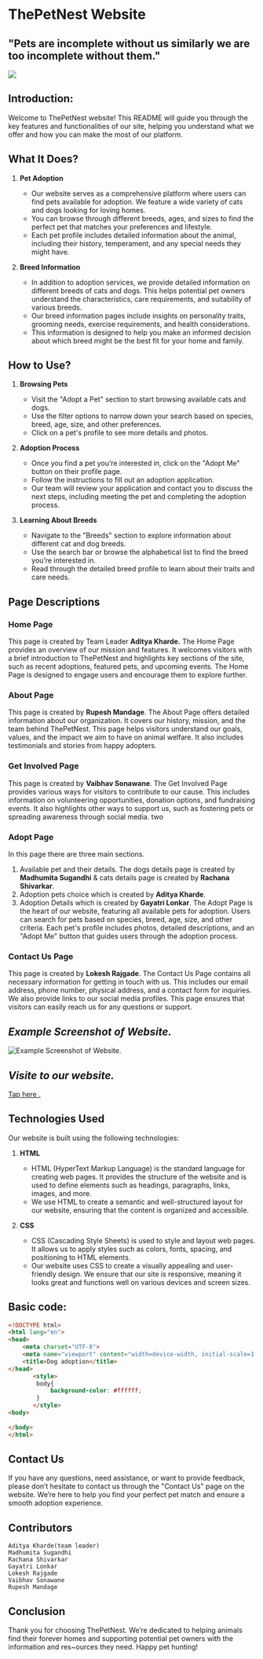 # **ThePetNest Website**
## "Pets are incomplete without us similarly we are too incomplete without them."
![ ](./images/bigdog4.jpg)

## Introduction:

Welcome to ThePetNest website! This README will guide you through the key features and functionalities of our site, helping you understand what we offer and how you can make the most of our platform.

## What It Does?

1. **Pet Adoption**
    - Our website serves as a comprehensive platform where users can find pets available for adoption. We feature a wide variety of cats and dogs looking for loving homes.
    - You can browse through different breeds, ages, and sizes to find the perfect pet that matches your preferences and lifestyle.
    - Each pet profile includes detailed information about the animal, including their history, temperament, and any special needs they might have.

2. **Breed Information**
    - In addition to adoption services, we provide detailed information on different breeds of cats and dogs. This helps potential pet owners understand the characteristics, care requirements, and suitability of various breeds.
    - Our breed information pages include insights on personality traits, grooming needs, exercise requirements, and health considerations.
    - This information is designed to help you make an informed decision about which breed might be the best fit for your home and family.

## How to Use?

1. **Browsing Pets**
    - Visit the "Adopt a Pet" section to start browsing available cats and dogs.
    - Use the filter options to narrow down your search based on species, breed, age, size, and other preferences.
    - Click on a pet's profile to see more details and photos.

2. **Adoption Process**
    - Once you find a pet you’re interested in, click on the "Adopt Me" button on their profile page.
    - Follow the instructions to fill out an adoption application.
    - Our team will review your application and contact you to discuss the next steps, including meeting the pet and completing the adoption process.

3. **Learning About Breeds**
    - Navigate to the "Breeds" section to explore information about different cat and dog breeds.
    - Use the search bar or browse the alphabetical list to find the breed you’re interested in.
    - Read through the detailed breed profile to learn about their traits and care needs.

## Page Descriptions

### Home Page
This page is created by Team Leader **Aditya Kharde.**
The Home Page provides an overview of our mission and features. It welcomes visitors with a brief introduction to ThePetNest and highlights key sections of the site, such as recent adoptions, featured pets, and upcoming events. The Home Page is designed to engage users and encourage them to explore further.

### About Page
This page is created by **Rupesh Mandage**.
The About Page offers detailed information about our organization. It covers our history, mission, and the team behind ThePetNest. This page helps visitors understand our goals, values, and the impact we aim to have on animal welfare. It also includes testimonials and stories from happy adopters.

### Get Involved Page
This page is created by **Vaibhav Sonawane**.
The Get Involved Page provides various ways for visitors to contribute to our cause. This includes information on volunteering opportunities, donation options, and fundraising events. It also highlights other ways to support us, such as fostering pets or spreading awareness through social media.
two 
### Adopt Page
In this page there are three main sections. 
1) Available pet and their details. The dogs details page is created by **Madhumita Sugandhi** & cats details page is created by **Rachana Shivarkar**.
2) Adoption pets choice
which is created by **Aditya Kharde**.
3) Adoption Details
which is created by **Gayatri Lonkar**.
The Adopt Page is the heart of our website, featuring all available pets for adoption. Users can search for pets based on species, breed, age, size, and other criteria. Each pet's profile includes photos, detailed descriptions, and an "Adopt Me" button that guides users through the adoption process.

### Contact Us Page
This page is created by **Lokesh Rajgade**.
The Contact Us Page contains all necessary information for getting in touch with us. This includes our email address, phone number, physical address, and a contact form for inquiries. We also provide links to our social media profiles. This page ensures that visitors can easily reach us for any questions or support.
## *Example Screenshot of Website.*
![Example Screenshot of Website.](./images/readme-img.jpg)
 
## *Visite to our website.*
[Tap here .](https://the-pet-nest.netlify.app/)

## Technologies Used

Our website is built using the following technologies:

1. **HTML**
    - HTML (HyperText Markup Language) is the standard language for creating web pages. It provides the structure of the website and is used to define elements such as headings, paragraphs, links, images, and more.
    - We use HTML to create a semantic and well-structured layout for our website, ensuring that the content is organized and accessible.

2. **CSS**
    - CSS (Cascading Style Sheets) is used to style and layout web pages. It allows us to apply styles such as colors, fonts, spacing, and positioning to HTML elements.
    - Our website uses CSS to create a visually appealing and user-friendly design. We ensure that our site is responsive, meaning it looks great and functions well on various devices and screen sizes.
  
## Basic code:
``` HTML
<!DOCTYPE html>
<html lang="en">
<head>
    <meta charset="UTF-8">
    <meta name="viewport" content="width=device-width, initial-scale=1.0">
    <title>Dog adoption</title>
</head>
       <style>
        body{
            background-color: #ffffff;
        }
       </style>
<body>
    
</body>
</html>
```
## Contact Us

If you have any questions, need assistance, or want to provide feedback, please don’t hesitate to contact us through the "Contact Us" page on the website. We’re here to help you find your perfect pet match and ensure a smooth adoption experience.

## Contributors
    Aditya Kharde(team leader)
    Madhumita Sugandhi
    Rachana Shivarkar
    Gayatri Lonkar
    Lokesh Rajgade
    Vaibhav Sonawane
    Rupesh Mandage

## Conclusion
Thank you for choosing ThePetNest. We’re dedicated to helping animals find their forever homes and supporting potential pet owners with the information and res~ources they need. Happy pet hunting!

